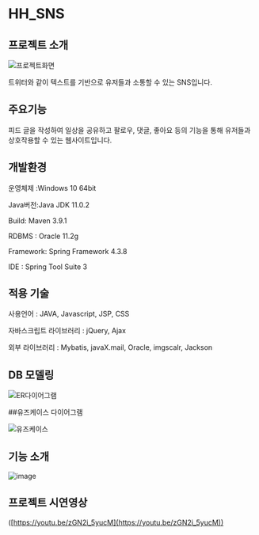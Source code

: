 # HH_SNS

## 프로젝트 소개
![프로젝트화면](https://github.com/H-H-SNS/HH_SNS/assets/99257977/2fb90fdf-61eb-448a-bcd0-636720376df9)

트위터와 같이 텍스트를 기반으로 유저들과 소통할 수 있는 SNS입니다.

## 주요기능

피드 글을 작성하여 일상을 공유하고 팔로우, 댓글, 좋아요 등의 기능을 통해 유저들과 상호작용할 수 있는 웹사이트입니다.

## 개발환경

운영체제 :Windows 10 64bit

Java버전:Java JDK 11.0.2

Build: Maven 3.9.1

RDBMS : Oracle 11.2g

Framework: Spring Framework 4.3.8

IDE : Spring Tool Suite 3


## 적용 기술

사용언어 : JAVA, Javascript, JSP, CSS

자바스크립트 라이브러리 : jQuery, Ajax

외부 라이브러리 : Mybatis, javaX.mail, Oracle, imgscalr, Jackson

## DB 모델링

![ER다이어그램](https://github.com/H-H-SNS/HH_SNS/assets/99257977/91f64fa4-fbd4-4d32-a841-7bd469b515b6)

##유즈케이스 다이어그램

![유즈케이스](https://github.com/H-H-SNS/HH_SNS/assets/99257977/b2aabbf3-5620-4197-8fc4-82a486a8d032)


## 기능 소개

![image](https://github.com/H-H-SNS/HH_SNS/assets/99257977/5e9d1db6-4759-460e-901f-73a64bbb45b4)

## 프로젝트 시연영상

([https://youtu.be/zGN2i_5yucM](https://youtu.be/zGN2i_5yucM))

